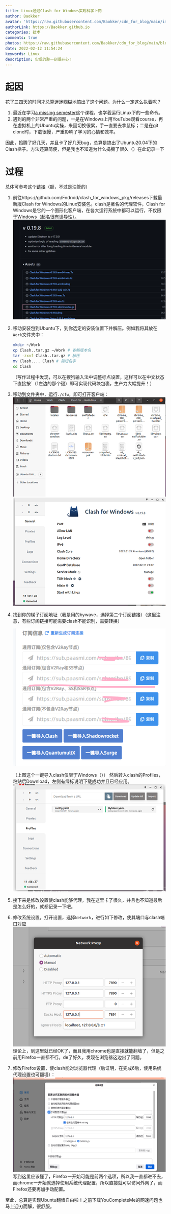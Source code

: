 ```yaml
---
title: Linux通过Clash for Windows实现科学上网
author: Baokker
avatar: 'https://raw.githubusercontent.com/Baokker/cdn_for_blog/main/img/custom/avatar.jpg'
authorLink: https://Baokker.github.io
categories: 技术
comments: true
photos: https://raw.githubusercontent.com/Baokker/cdn_for_blog/main/blog_imgs/pexels-yuliya-kosolapova-11066975.jpg
date: 2022-02-12 11:54:24
keywords: Linux
description: 实现的那一刻很开心！
---
```






# 起因

花了三四天的时间才总算迷迷糊糊地搞出了这个问题。为什么一定这么执着呢？

1. 最近在学习[a missing semester](https://www.youtube.com/playlist?list=PLyzOVJj3bHQuloKGG59rS43e29ro7I57J)这个课程，也学着运行Linux下的一些命令。
2. 遇到的两个非常严重的问题，一是在Windows上用YouTube观看course，再在虚拟机上的Ubuntu实操，来回切换很累，手一直要去拿鼠标；二是在git clone时，下载很慢，严重影响了学习的心情和效率。

因此，捣腾了好几天，并且卡了好几天bug，总算是搞出了Ubuntu20.04下的Clash梯子。方法还算简便，但是我也不知道为什么捣腾了很久（）在此记录一下



# 过程

总体可参考这个[链接](https://www.youtube.com/watch?v=VOlWdNZAq_o)（额，不过是油管的）

1. 前往https://github.com/Fndroid/clash_for_windows_pkg/releases下载最新版Clash for Windows的Linux安装包。clash是著名的代理软件，Clash for Windows是它的一个图形化客户端，在各大运行系统中都可以运行，不仅限于Windows（起名很有误导性）。
   ![](https://raw.githubusercontent.com/Baokker/cdn_for_blog/main/blog_imgs/20220212101855.png)

2. 移动安装包到Ubuntu下，到你选定的安装位置下并解压。例如我将其放在`Work`文件夹中：

   ```bash
   mkdir ~/Work
   cp Clash..tar.gz ~/Work # 省略版本名
   tar -zxvf Clash..tar.gz # 解压
   mv Clash.... Clash # 简短名字
   cd Clash
   ```

   （写作过程中发现，可以在搜狗输入法中调整标点设置，这样可以在中文状态下直接按`（1左边的那个键）即可实现代码块包裹，生产力大幅提升！）

3. 移动到文件夹中，运行`./cfw`，即可打开客户端：
   ![](https://raw.githubusercontent.com/Baokker/cdn_for_blog/main/blog_imgs/20220212103848.png)
   ![](https://raw.githubusercontent.com/Baokker/cdn_for_blog/main/blog_imgs/20220212104353.png)

4. 找到你的梯子订阅地址（我是用的bywave，选择第二个订阅链接）（这里注意，有些订阅链接可能需要clash不能识别，需要转换）

   ![](https://raw.githubusercontent.com/Baokker/cdn_for_blog/main/blog_imgs/20220212104712.png)

   （上图这个一键导入clash仅限于Windows（））
   然后转入clash的Profiles，粘贴后Download，左侧有绿标说明下载成功并且已经应用。
   ![](https://raw.githubusercontent.com/Baokker/cdn_for_blog/main/blog_imgs/20220212104848.png)

5. 接下来是修改设置使clash能够代理，我在这里卡了很久，并且也不知道最后是怎么好的，就都记录一下吧。

6. 修改系统设置。打开设置，选择`Network`，进行如下修改，使其端口与clash端口对应
   ![](https://raw.githubusercontent.com/Baokker/cdn_for_blog/main/blog_imgs/20220305233146.png)
   理论上，到这里就已经OK了，而且我用chrome也是直接就能翻墙了，但是之前用Firefox一直都不行。de了好久，发现在浏览器这边出了问题。

7. 修改Firefox设置，使clash能对浏览器代理（后证明，在完成6后，使用系统代理设置也可翻墙）：
   ![](https://raw.githubusercontent.com/Baokker/cdn_for_blog/main/blog_imgs/20220212112647.png)
   写到这里应该懂了，Firefox一开始可能是前两个选项，所以我一直都进不去，而chrome一开始就选择使用系统代理配置，所以直接就可以访问外网了，而Firefox还要再加手动配置。



至此，总算是实现Ubuntu翻墙自由啦！之前下载YouCompleteMe的网速问题也马上迎刃而解，很舒服。
